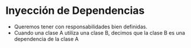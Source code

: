 # Inyección de Dependencias

- Queremos tener con responsabilidades bien definidas.
- Cuando una clase A utiliza una clase B, decimos que la clase B es una dependencia
  de la clase A
